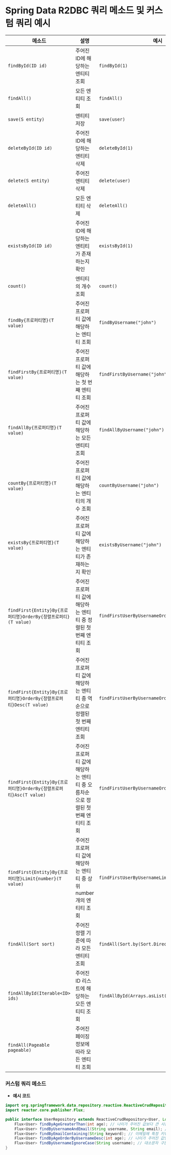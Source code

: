 # Spring Data R2DBC 쿼리 메소드 및 커스텀 쿼리 예시

| 메소드                                  | 설명                                                         | 예시                                                                                      |
|---------------------------------------|------------------------------------------------------------|-----------------------------------------------------------------------------------------|
| `findById(ID id)`                     | 주어진 ID에 해당하는 엔티티 조회                             | `findById(1)`                                                                            |
| `findAll()`                           | 모든 엔티티 조회                                              | `findAll()`                                                                              |
| `save(S entity)`                      | 엔티티 저장                                                   | `save(user)`                                                                             |
| `deleteById(ID id)`                   | 주어진 ID에 해당하는 엔티티 삭제                             | `deleteById(1)`                                                                          |
| `delete(S entity)`                    | 주어진 엔티티 삭제                                            | `delete(user)`                                                                           |
| `deleteAll()`                         | 모든 엔티티 삭제                                              | `deleteAll()`                                                                            |
| `existsById(ID id)`                   | 주어진 ID에 해당하는 엔티티가 존재하는지 확인                 | `existsById(1)`                                                                          |
| `count()`                             | 엔티티의 개수 조회                                            | `count()`                                                                                |
| `findBy{프로퍼티명}(T value)`           | 주어진 프로퍼티 값에 해당하는 엔티티 조회                     | `findByUsername("john")`                                                                 |
| `findFirstBy{프로퍼티명}(T value)`      | 주어진 프로퍼티 값에 해당하는 첫 번째 엔티티 조회             | `findFirstByUsername("john")`                                                            |
| `findAllBy{프로퍼티명}(T value)`        | 주어진 프로퍼티 값에 해당하는 모든 엔티티 조회               | `findAllByUsername("john")`                                                              |
| `countBy{프로퍼티명}(T value)`         | 주어진 프로퍼티 값에 해당하는 엔티티의 개수 조회              | `countByUsername("john")`                                                                |
| `existsBy{프로퍼티명}(T value)`        | 주어진 프로퍼티 값에 해당하는 엔티티가 존재하는지 확인         | `existsByUsername("john")`                                                               |
| `findFirst{Entity}By{프로퍼티명}OrderBy{정렬프로퍼티}(T value)` | 주어진 프로퍼티 값에 해당하는 엔티티 중 정렬된 첫 번째 엔티티 조회 | `findFirstUserByUsernameOrderByAgeDesc("john")`                                           |
| `findFirst{Entity}By{프로퍼티명}OrderBy{정렬프로퍼티}Desc(T value)` | 주어진 프로퍼티 값에 해당하는 엔티티 중 역순으로 정렬된 첫 번째 엔티티 조회 | `findFirstUserByUsernameOrderByAgeDesc("john")`                                           |
| `findFirst{Entity}By{프로퍼티명}OrderBy{정렬프로퍼티}Asc(T value)` | 주어진 프로퍼티 값에 해당하는 엔티티 중 오름차순으로 정렬된 첫 번째 엔티티 조회 | `findFirstUserByUsernameOrderByAgeAsc("john")`                                            |
| `findFirst{Entity}By{프로퍼티명}Limit{number}(T value)` | 주어진 프로퍼티 값에 해당하는 엔티티 중 상위 number 개의 엔티티 조회 | `findFirstUserByUsernameLimit5("john")`                                                   |
| `findAll(Sort sort)`                  | 주어진 정렬 기준에 따라 모든 엔티티 조회                     | `findAll(Sort.by(Sort.Direction.DESC, "age"))`                                            |
| `findAllById(Iterable<ID> ids)`       | 주어진 ID 리스트에 해당하는 모든 엔티티 조회                   | `findAllById(Arrays.asList(1L, 2L, 3L))`                                                  |
| `findAll(Pageable pageable)`          | 주어진 페이징 정보에 따라 모든 엔티티 조회  

### 커스텀 쿼리 메소드

- **예시 코드**

```java
import org.springframework.data.repository.reactive.ReactiveCrudRepository;
import reactor.core.publisher.Flux;

public interface UserRepository extends ReactiveCrudRepository<User, Long> {
    Flux<User> findByAgeGreaterThan(int age); // 나이가 주어진 값보다 큰 사용자 조회
    Flux<User> findByUsernameAndEmail(String username, String email); // 사용자 이름과 이메일이 주어진 값과 일치하는 사용자 조회
    Flux<User> findByEmailContaining(String keyword); // 이메일에 특정 키워드를 포함하는 사용자 조회
    Flux<User> findByAgeOrderByUsernameDesc(int age); // 나이가 주어진 값인 사용자를 이름 내림차순으로 정렬하여 조회
    Flux<User> findByUsernameIgnoreCase(String username); // 대소문자 구분 없이 사용자 이름 조회
}
```
